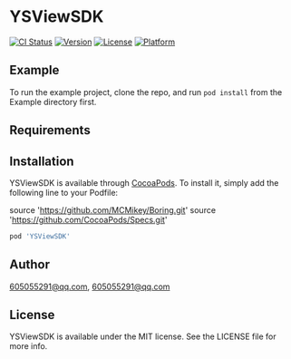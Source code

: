 # YSViewSDK

[![CI Status](http://img.shields.io/travis/605055291@qq.com/YSViewSDK.svg?style=flat)](https://travis-ci.org/605055291@qq.com/YSViewSDK)
[![Version](https://img.shields.io/cocoapods/v/YSViewSDK.svg?style=flat)](http://cocoapods.org/pods/YSViewSDK)
[![License](https://img.shields.io/cocoapods/l/YSViewSDK.svg?style=flat)](http://cocoapods.org/pods/YSViewSDK)
[![Platform](https://img.shields.io/cocoapods/p/YSViewSDK.svg?style=flat)](http://cocoapods.org/pods/YSViewSDK)

## Example

To run the example project, clone the repo, and run `pod install` from the Example directory first.

## Requirements

## Installation

YSViewSDK is available through [CocoaPods](http://cocoapods.org). To install
it, simply add the following line to your Podfile:

source 'https://github.com/MCMikey/Boring.git'
source 'https://github.com/CocoaPods/Specs.git'

```ruby
pod 'YSViewSDK'
```

## Author

605055291@qq.com, 605055291@qq.com

## License

YSViewSDK is available under the MIT license. See the LICENSE file for more info.
